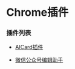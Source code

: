 # Chrome插件

### 插件列表

- [AICard插件](https://chromewebstore.google.com/detail/ai-card-ai-%E5%8D%A1%E7%89%87%E5%88%86%E4%BA%AB/aiapnabekpjebboeflagjhblnmlhbcoa?authuser=1&hl=zh-CN)

- [微信公众号编辑助手]()
